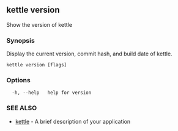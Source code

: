 ## kettle version

Show the version of kettle

### Synopsis

Display the current version, commit hash, and build date of kettle.

```
kettle version [flags]
```

### Options

```
  -h, --help   help for version
```

### SEE ALSO

* [kettle](kettle.md)	 - A brief description of your application

